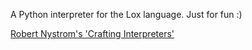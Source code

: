 A Python interpreter for the Lox language.
Just for fun :)

[Robert Nystrom's 'Crafting Interpreters'](http://www.craftinginterpreters.com/)